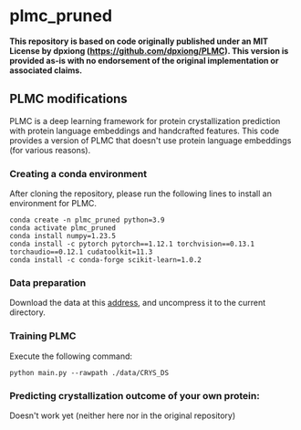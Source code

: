 # plmc_pruned
**This repository is based on code originally published under an MIT License by dpxiong (https://github.com/dpxiong/PLMC). This version is provided as-is with no endorsement of the original implementation or associated claims.**

## PLMC modifications
PLMC is a deep learning framework for protein crystallization prediction with protein language embeddings and handcrafted features. This code provides a version of PLMC that doesn't use protein language embeddings (for various reasons).

### Creating a conda environment
After cloning the repository, please run the following lines to install an environment for PLMC.
```
conda create -n plmc_pruned python=3.9
conda activate plmc_pruned
conda install numpy=1.23.5
conda install -c pytorch pytorch==1.12.1 torchvision==0.13.1 torchaudio==0.12.1 cudatoolkit=11.3
conda install -c conda-forge scikit-learn=1.0.2
```

### Data preparation
Download the data at this [address](https://zenodo.org/record/6475529/), and uncompress it to the current directory.

### Training PLMC
Execute the following command:
```
python main.py --rawpath ./data/CRYS_DS
```

### Predicting crystallization outcome of your own protein:
Doesn't work yet (neither here nor in the original repository)
